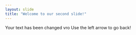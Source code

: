 ```yaml
---
layout: slide
title: "Welcome to our second slide!"
---
```

Your text has been changed vro
Use the left arrow to go back!
